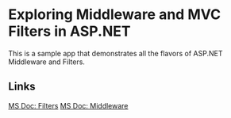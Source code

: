 # Exploring Middleware and MVC Filters in ASP.NET

This is a sample app that demonstrates all the flavors of ASP.NET Middleware and Filters.

## Links

[MS Doc: Filters](https://learn.microsoft.com/en-us/aspnet/core/mvc/controllers/filters)
[MS Doc: Middleware](https://learn.microsoft.com/en-us/aspnet/core/fundamentals/middleware)
